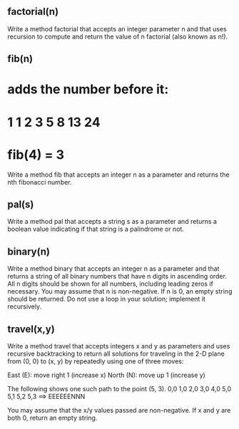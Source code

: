 
## factorial(n)
Write a method factorial that accepts an integer parameter n and that uses recursion to compute and return the value of n factorial (also known as n!).

## fib(n)
# adds the number before it:
# 1 1 2 3 5 8 13 24
# fib(4) = 3
Write a method fib that accepts an integer n as a parameter and returns the nth fibonacci number.

## pal(s)
Write a method pal that accepts a string s as a parameter and returns a boolean value indicating if that string is a palindrome or not.


## binary(n)
Write a method binary that accepts an integer n as a parameter and that returns a string of all binary numbers that have n digits in ascending order. All n digits should be shown for all numbers, including leading zeros if necessary. You may assume that n is non-negative. If n is 0, an empty string should be returned. Do not use a loop in your solution; implement it recursively.

## travel(x,y)
Write a method travel that accepts integers x and y as parameters and uses recursive backtracking to return all solutions for traveling in the 2-D plane from (0, 0) to (x, y) by repeatedly using one of three moves:

East (E): move right 1 (increase x)
North (N): move up 1 (increase y)

The following  shows one such path to the point (5, 3).
0,0
1,0
2,0
3,0
4,0
5,0
5,1
5,2
5,3
==> EEEEEENNN

You may assume that the x/y values passed are non-negative. If x and y are both 0, return an empty string.
